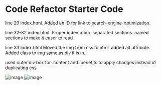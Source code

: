 # Code Refactor Starter Code

line 29 index.html.   Added an ID for link to search-engine-optimization.

line 32-82 index.html.  Proper indentation. separated sections.  named sections to make it easer to read

line 33 index.html  Moved the img from css to html.  added alt attribute.  Added class to img same as div it is in.


used outer div box for .content and .benefits to apply changes instead of duplicating css 

 

 ![image](https://user-images.githubusercontent.com/78326815/109404956-e0b0b400-7930-11eb-9366-a59b24e2e769.png)
![image](https://user-images.githubusercontent.com/78326815/109404964-fcb45580-7930-11eb-895c-6757a88c7a14.png)
